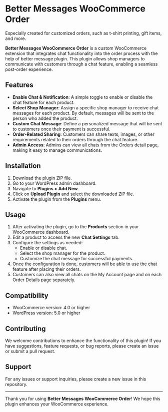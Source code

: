 # Better Messages WooCommerce Order
Especially created for customized orders, such as t-shirt printing, gift items, and more.

**Better Messages WooCommerce Order** is a custom WooCommerce extension that integrates chat functionality into the order process with the help of better message plugin. This plugin allows shop managers to communicate with customers through a chat feature, enabling a seamless post-order experience.

## Features

- **Enable Chat & Notification**: A simple toggle to enable or disable the chat feature for each product.
- **Select Shop Manager**: Assign a specific shop manager to receive chat messages for each product. By default, messages will be sent to the person who added the product.
- **Custom Chat Message**: Define a personalized message that will be sent to customers once their payment is successful.
- **Order-Related Sharing**: Customers can share texts, images, or other requirements related to their orders through the chat feature.
- **Admin Access**: Admins can view all chats from the Orders detail page, making it easy to manage communications.

## Installation

1. Download the plugin ZIP file.
2. Go to your WordPress admin dashboard.
3. Navigate to **Plugins > Add New**.
4. Click on **Upload Plugin** and select the downloaded ZIP file.
5. Activate the plugin from the **Plugins** menu.

## Usage

1. After activating the plugin, go to the **Products** section in your WooCommerce dashboard.
2. Edit a product to access the new **Chat Settings** tab.
3. Configure the settings as needed:
   - Enable or disable chat.
   - Select the shop manager for the product.
   - Customize the chat message for successful payments.
4. Once the configuration is done, customers will be able to use the chat feature after placing their orders.
5. Customers can also view all chats on the My Account page and on each Order Details page separately.

## Compatibility

- WooCommerce version: 4.0 or higher
- WordPress version: 5.0 or higher

## Contributing

We welcome contributions to enhance the functionality of this plugin! If you have suggestions, feature requests, or bug reports, please create an issue or submit a pull request.

## Support

For any issues or support inquiries, please create a new issue in this repository.

---

Thank you for using **Better Messages WooCommerce Order**! We hope this plugin enhances your WooCommerce experience.

